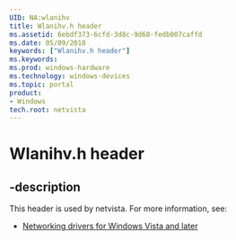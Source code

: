 ```yaml
---
UID: NA:wlanihv
title: Wlanihv.h header
ms.assetid: 6ebdf373-6cfd-3d8c-9d68-fedb007caffd
ms.date: 05/09/2018
keywords: ["Wlanihv.h header"]
ms.keywords: 
ms.prod: windows-hardware
ms.technology: windows-devices
ms.topic: portal
product:
- Windows
tech.root: netvista
---
```


# Wlanihv.h header


## -description


This header is used by netvista. For more information, see:

- [Networking drivers for Windows Vista and later](../_netvista/index.md)
